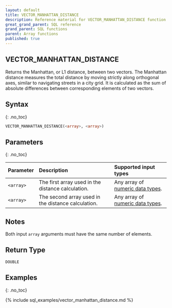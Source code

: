 ```yaml
---
layout: default
title: VECTOR_MANHATTAN_DISTANCE
description: Reference material for VECTOR_MANHATTAN_DISTANCE function
great_grand_parent: SQL reference
grand_parent: SQL functions
parent: Array functions
published: true
---
```


## VECTOR_MANHATTAN_DISTANCE

Returns the Manhattan, or L1 distance, between two vectors. The Manhattan distance measures the total distance by moving strictly along orthogonal axes, similar to navigating streets in a city grid. It is calculated as the sum of absolute differences between corresponding elements of two vectors.

## Syntax
{: .no_toc}

```sql
VECTOR_MANHATTAN_DISTANCE(<array>, <array>)
```
## Parameters 
{: .no_toc}

| Parameter | Description                                              | Supported input types      |
|:----------|:---------------------------------------------------------|:---------------------------|
| `<array>` | The first array used in the distance calculation.  | Any array of [numeric data types](https://docs.firebolt.io/sql_reference/data-types.html#numeric). |
| `<array>` | The second array used in the distance calculation. | Any array of [numeric data types](https://docs.firebolt.io/sql_reference/data-types.html#numeric). |

## Notes
Both input `array` arguments must have the same number of elements.

## Return Type
`DOUBLE`

## Examples
{: .no_toc}

{% include sql_examples/vector_manhattan_distance.md %}